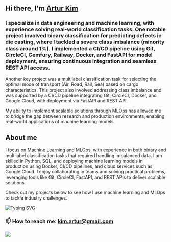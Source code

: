 ## Hi there, I'm [Artur Kim](https://www.linkedin.com/in/artur-kim-48a77112) 
### **I specialize in data engineering and machine learning, with experience solving real-world classification tasks. One notable project involved binary classification for predicting defects in die casting, where I tackled a severe class imbalance (minority class around 1%). I implemented a CI/CD pipeline using Git, CircleCI, Gemfury, Railway, Docker, and FastAPI for model deployment, ensuring continuous integration and seamless REST API access.**

Another key project was a multilabel classification task for selecting the optimal mode of transport (Air, Road, Rail, Sea) based on cargo characteristics. This project also involved addressing class imbalance and was supported by a CI/CD pipeline integrating Git, CircleCI, Docker, and Google Cloud, with deployment via FastAPI and REST API.

My ability to implement scalable solutions through MLOps has allowed me to bridge the gap between research and production environments, enabling real-world applications of machine learning models.





## About me
I focus on Machine Learning and MLOps, with experience in both binary and multilabel classification tasks that required handling imbalanced data. I am skilled in Python, SQL, and deploying machine learning models in production using Docker, CI/CD pipelines, and cloud services such as Google Cloud. I enjoy collaborating in teams and solving practical problems, leveraging tools like Git, CircleCI, FastAPI, and REST APIs to deliver scalable solutions.

Check out my projects below to see how I use machine learning and MLOps to tackle industry challenges.


[![Typing SVG](https://readme-typing-svg.herokuapp.com?font=Roboto&pause=500&color=A3A0A0&multiline=true&width=435&lines=Thank+you+for+the+time+to+learn+more+about+me)](https://git.io/typing-svg)
### 📫 How to reach me: kim.artur@gmail.com
![](https://komarev.com/ghpvc/?username=Archi68)

